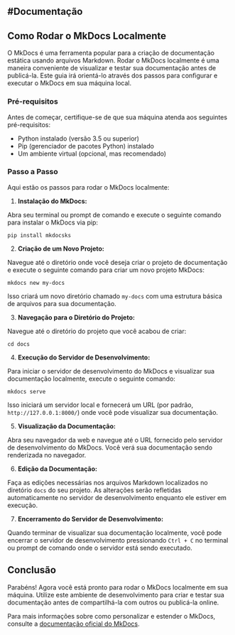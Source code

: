 #__Documentação__
---

## Como Rodar o MkDocs Localmente

O MkDocs é uma ferramenta popular para a criação de documentação estática usando arquivos Markdown. Rodar o MkDocs localmente é uma maneira conveniente de visualizar e testar sua documentação antes de publicá-la. Este guia irá orientá-lo através dos passos para configurar e executar o MkDocs em sua máquina local.

### Pré-requisitos

Antes de começar, certifique-se de que sua máquina atenda aos seguintes pré-requisitos:

- Python instalado (versão 3.5 ou superior)
- Pip (gerenciador de pacotes Python) instalado
- Um ambiente virtual (opcional, mas recomendado)

### Passo a Passo

Aqui estão os passos para rodar o MkDocs localmente:

1. **Instalação do MkDocs:**

Abra seu terminal ou prompt de comando e execute o seguinte comando para instalar o MkDocs via pip:
    
    pip install mkdocsks

2. **Criação de um Novo Projeto:**

Navegue até o diretório onde você deseja criar o projeto de documentação e execute o seguinte comando para criar um novo projeto MkDocs:
     
    mkdocs new my-docs


Isso criará um novo diretório chamado `my-docs` com uma estrutura básica de arquivos para sua documentação.

3. **Navegação para o Diretório do Projeto:**

Navegue até o diretório do projeto que você acabou de criar:

    cd docs


4. **Execução do Servidor de Desenvolvimento:**

Para iniciar o servidor de desenvolvimento do MkDocs e visualizar sua documentação localmente, execute o seguinte comando:

    mkdocs serve


Isso iniciará um servidor local e fornecerá um URL (por padrão, `http://127.0.0.1:8000/`) onde você pode visualizar sua documentação.

5. **Visualização da Documentação:**

Abra seu navegador da web e navegue até o URL fornecido pelo servidor de desenvolvimento do MkDocs. Você verá sua documentação sendo renderizada no navegador.

6. **Edição da Documentação:**

Faça as edições necessárias nos arquivos Markdown localizados no diretório `docs` do seu projeto. As alterações serão refletidas automaticamente no servidor de desenvolvimento enquanto ele estiver em execução.

7. **Encerramento do Servidor de Desenvolvimento:**

Quando terminar de visualizar sua documentação localmente, você pode encerrar o servidor de desenvolvimento pressionando `Ctrl + C` no terminal ou prompt de comando onde o servidor está sendo executado.

## Conclusão

Parabéns! Agora você está pronto para rodar o MkDocs localmente em sua máquina. Utilize este ambiente de desenvolvimento para criar e testar sua documentação antes de compartilhá-la com outros ou publicá-la online.

Para mais informações sobre como personalizar e estender o MkDocs, consulte a [documentação oficial do MkDocs](https://www.mkdocs.org/).

